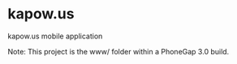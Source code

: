 kapow.us
============

kapow.us mobile application

Note: This project is the www/ folder within a PhoneGap 3.0 build. 